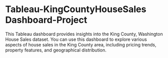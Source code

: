 # Tableau-KingCountyHouseSales Dashboard-Project

This Tableau dashboard provides insights into the King County, Washington House Sales dataset. You can use this dashboard to explore various aspects of house sales in the King County area, including pricing trends, property features, and geographical distribution.

